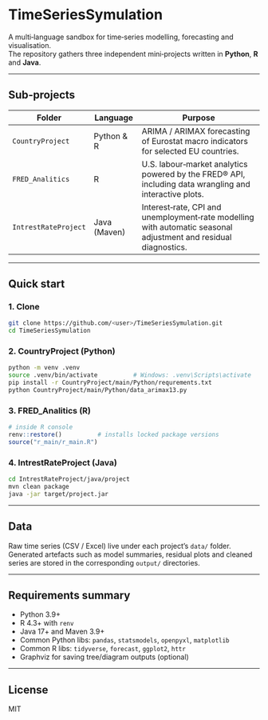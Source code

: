 # TimeSeriesSymulation

A multi‑language sandbox for time‑series modelling, forecasting and visualisation.  
The repository gathers three independent mini‑projects written in **Python**, **R** and **Java**.

---

## Sub‑projects

| Folder | Language | Purpose |
|--------|----------|---------|
| `CountryProject` | Python & R | ARIMA / ARIMAX forecasting of Eurostat macro indicators for selected EU countries. |
| `FRED_Analitics` | R | U.S. labour‑market analytics powered by the FRED® API, including data wrangling and interactive plots. |
| `IntrestRateProject` | Java (Maven) | Interest‑rate, CPI and unemployment‑rate modelling with automatic seasonal adjustment and residual diagnostics. |

---

## Quick start

### 1. Clone

```bash
git clone https://github.com/<user>/TimeSeriesSymulation.git
cd TimeSeriesSymulation
```

### 2. CountryProject (Python)

```bash
python -m venv .venv
source .venv/bin/activate          # Windows: .venv\Scripts\activate
pip install -r CountryProject/main/Python/requrements.txt
python CountryProject/main/Python/data_arimax13.py
```

### 3. FRED_Analitics (R)

```r
# inside R console
renv::restore()          # installs locked package versions
source("r_main/r_main.R")
```

### 4. IntrestRateProject (Java)

```bash
cd IntrestRateProject/java/project
mvn clean package
java -jar target/project.jar
```

---

## Data

Raw time series (CSV / Excel) live under each project’s `data/` folder.  
Generated artefacts such as model summaries, residual plots and cleaned series are stored in the corresponding `output/` directories.

---

## Requirements summary

* Python 3.9+
* R 4.3+ with `renv`
* Java 17+ and Maven 3.9+
* Common Python libs: `pandas`, `statsmodels`, `openpyxl`, `matplotlib`
* Common R libs: `tidyverse`, `forecast`, `ggplot2`, `httr`
* Graphviz for saving tree/diagram outputs (optional)

---

## License

MIT
